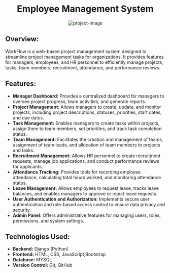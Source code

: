 <h1 align="center" id="title">Employee Management System</h1>

<p align="center"><img src="https://socialify.git.ci/athul-binu/WorkFlow/image?font=Inter&amp;language=1&amp;name=1&amp;owner=1&amp;pattern=Plus&amp;theme=Auto" alt="project-image"></p>

## Overview:
WorkFlow is a web-based project management system designed to streamline project management tasks for organizations. It provides features for managers, employees, and HR personnel to efficiently manage projects, tasks, team members, recruitment, attendance, and performance reviews.

## Features:
- **Manager Dashboard:** Provides a centralized dashboard for managers to oversee project progress, team activities, and generate reports.
- **Project Management:** Allows managers to create, update, and monitor projects, including project descriptions, statuses, priorities, start dates, and due dates.
- **Task Management:** Enables managers to create tasks within projects, assign them to team members, set priorities, and track task completion status.
- **Team Management:** Facilitates the creation and management of teams, assignment of team leads, and allocation of team members to projects and tasks.
- **Recruitment Management:** Allows HR personnel to create recruitment requests, manage job applications, and conduct performance reviews for applicants.
- **Attendance Tracking:** Provides tools for recording employee attendance, calculating total hours worked, and monitoring attendance status.
- **Leave Management:** Allows employees to request leave, tracks leave balances, and enables managers to approve or reject leave requests.
- **User Authentication and Authorization:** Implements secure user authentication and role-based access control to ensure data privacy and security.
- **Admin Panel:** Offers administrative features for managing users, roles, permissions, and system settings.

## Technologies Used:
- **Backend:** Django (Python)
- **Frontend:** HTML, CSS, JavaScript,Bootstrap
- **Database:** MYSQL
- **Version Control:** Git, GitHub
